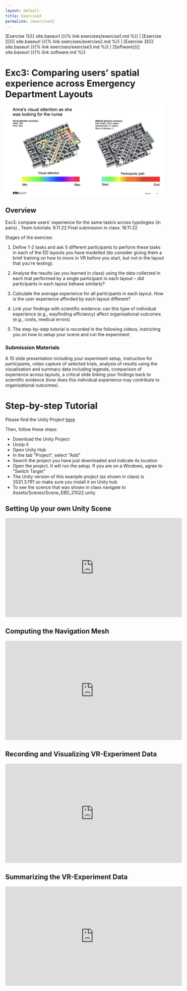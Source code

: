 ```yaml
---
layout: default
title: Exercise3
permalink: /exercise3/
---
```


[Exercise 1]({{ site.baseurl }}{% link exercises/exercise1.md %}) | [Exercise 2]({{ site.baseurl }}{% link exercises/exercise2.md %}) | [Exercise 3]({{ site.baseurl }}{% link exercises/exercise3.md %})  | [Software]({{ site.baseurl }}{% link software.md %}) 

#  Exc3: Comparing users’ spatial experience across Emergency Department Layouts 


![Comparing users’ spatial experience across Emergency Department Layouts ](/assets/images/Exc3.png)



## Overview

Exc3: compare users’ experience for the same task/s across typologies (in pairs) , 
Team tutorials: 9.11.22 Final submission in class: 16.11.22

Stages of the exercise: 

1. Define 1-2 tasks and ask 5 different participants to perform these tasks in each of the ED layouts you have modelled (do consider giving them a brief training on how to move in VR before you start, but not in the layout that you're testing). 

2. Analyse the results (as you learned in class) using the data collected in each trial performed by a single participant in each layout – did participants in each layout behave similarly? 

3. Calculate the average experience for all participants in each layout. 
How is the user experience afforded by each layout different?

4. Link your findings with scientific evidence:  can this type of individual experience (e.g., wayfinding efficiency) affect organisational outcomes (e.g., costs, medical errors)   

5. The step-by-step tutorial is recorded in the following videos, instricting you on how to setup your scene and run the experiment: 


### Submission Materials
A 10 slide presentation including your experiment setup, instruction for participants, video capture of selected trials, analysis of results using the visualisation and summary data including legends, comparison of experience across layouts, a critical slide linking your findings back to scientific evidence (how does this individual experience may contribute to organisational outcomes).

# Step-by-step Tutorial

Please find the Unity Project [here](https://polybox.ethz.ch/index.php/s/zfszG6nJkxDiscZ)

Then, follow these steps:
- Download the Unity Project
- Unzip it 
- Open Unity Hub
- In the tab "Project", select "Add"
- Search the project you have just downloaded and indicate its location
- Open the project. It will run the setup. If you are on a Windows, agree to "Switch Target"
- The Unity version of this example project (as shown in class) is 2021.3.11f1 so make sure you install it on Unity hub
- To see the scence that was shown in class navigate to Assets/Scenes/Scene_EBD_21022.unity

## Setting Up your own Unity Scene

<iframe width="560" height="315" src="https://www.youtube.com/embed/B8-yWv6ArTA" title="YouTube video player" frameborder="0" allow="accelerometer; autoplay; clipboard-write; encrypted-media; gyroscope; picture-in-picture" allowfullscreen></iframe>

## Computing the Navigation Mesh

<iframe width="560" height="315" src="https://www.youtube.com/embed/Qsdqdx7_R3w" title="YouTube video player" frameborder="0" allow="accelerometer; autoplay; clipboard-write; encrypted-media; gyroscope; picture-in-picture" allowfullscreen></iframe>

## Recording and Visualizing VR-Experiment Data

<iframe width="560" height="315" src="https://www.youtube.com/embed/fgsnSCxzygE" title="YouTube video player" frameborder="0" allow="accelerometer; autoplay; clipboard-write; encrypted-media; gyroscope; picture-in-picture" allowfullscreen></iframe>

## Summarizing the VR-Experiment Data

<iframe width="560" height="315" src="https://www.youtube.com/embed/ezfUbiOHhp8" title="YouTube video player" frameborder="0" allow="accelerometer; autoplay; clipboard-write; encrypted-media; gyroscope; picture-in-picture" allowfullscreen></iframe>







